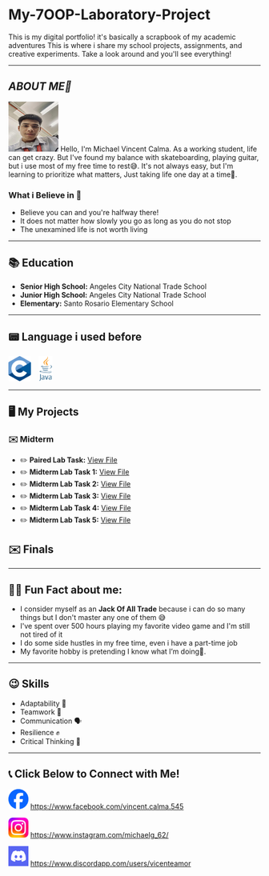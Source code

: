 # My-7OOP-Laboratory-Project

This is my digital portfolio! it's basically a scrapbook of my academic adventures This is where i share my school projects, assignments, and creative experiments. Take a look around and you'll see everything!

---

## *ABOUT ME👨*
<img src="https://github.com/mcalma24-0361-max/7OOP-project/blob/main/IMG.jpg?raw=true" width="100" height="100">
Hello, I'm Michael Vincent Calma. As a working student, life can get crazy. But I've found my balance with skateboarding, playing guitar, but i use most of my free time to rest😅. It's not always easy, but I'm learning to prioritize what matters, Just taking life one day at a time💯.

### What i Believe in 🤔
- Believe you can and you're halfway there!
- It does not matter how slowly you go as long as you do not stop
- The unexamined life is not worth living


 ---
 
  ## 📚 Education
 - **Senior High School:** Angeles City National Trade School
 - **Junior High School:** Angeles City National Trade School
 - **Elementary:** Santo Rosario Elementary School

---

## 📟 Language i used before
<img src="https://github.com/mcalma24-0361-max/7OOP-project/blob/main/c%20language.png?raw=true" height="50">
&nbsp;&nbsp;
<img src="https://github.com/mcalma24-0361-max/7OOP-project/blob/main/java.png?raw=true" height="50">
&nbsp;&nbsp;

---

## 🖥️ My Projects
### ✉️ Midterm
- ✏️ **Paired Lab Task:**
[View File](https://github.com/mcalma24-0361-max/7OOP-project/blob/main/pairedlabtask.pdf)
- ✏️ **Midterm Lab Task 1:**
[View File](https://github.com/mcalma24-0361-max/7OOP-project/blob/main/midtermlabtask1.pdf)
- ✏️ **Midterm Lab Task 2:**
[View File](https://github.com/mcalma24-0361-max/7OOP-project/blob/main/midtermlabtask2.pdf)
- ✏️ **Midterm Lab Task 3:**
[View File](https://github.com/mcalma24-0361-max/7OOP-project/blob/main/midtermlabtask3.pdf)
- ✏️ **Midterm Lab Task 4:**
[View File](https://github.com/mcalma24-0361-max/7OOP-project/blob/main/midtermlabtask4.pdf)
- ✏️ **Midterm Lab Task 5:**
[View File](https://github.com/mcalma24-0361-max/7OOP-project/blob/main/midtermlabtask5.pdf)

## ✉️ Finals

---

## 👨‍💻 Fun Fact about me:
- I consider myself as an **Jack Of All Trade** because i can do so many things but I don't master any one of them 😅
- I've spent over 500 hours playing my favorite video game and I'm still not tired of it
- I do some side hustles in my free time, even i have a part-time job
- My favorite hobby is pretending I know what I’m doing🤪.

---

## 😉 Skills
- Adaptability 🤗
- Teamwork 🤝
- Communication 🗣️
- Resilience ✊
- Critical Thinking 🧠

---

## 📞 Click Below to Connect with Me!

<img src="https://github.com/mcalma24-0361-max/7OOP-project/blob/main/fb.png?raw=true" height="40"/> https://www.facebook.com/vincent.calma.545
</a>
&nbsp;&nbsp; 


<img src="https://github.com/mcalma24-0361-max/7OOP-project/blob/main/IG.jpg?raw=true" height="40"/> https://www.instagram.com/michaelg_62/
</a>
&nbsp;&nbsp;


<img src="https://github.com/mcalma24-0361-max/7OOP-project/blob/main/discord.png?raw=true" height="40"/> https://www.discordapp.com/users/vicenteamor
</a>
&nbsp;&nbsp;




